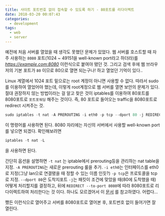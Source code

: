 ```yaml
---
title: 사이트 포트번호 없이 접속할 수 있도록 하기 - 80포트를 리다이렉트
date: 2018-03-20 00:07:43
categories: 
  - development
tags:
  - web
  - server
---
```

예전에 처음 서버를 열었을 때 생각도 못했던 문제가 있었다. 웹 서버를 호스트할 때 자주 사용하는 `8080` 포트(1024 ~ 49151을 well-known port라고 하더라)를 *https://example.com:8080* 이런식으로 붙여야 됐던 것. 그리고 검색 후에 웹 브라우저의 기본 포트가 `80` 이므로 80으로 열면 되는구나! 하고 열었던 기억이 있다..

<!--more-->

Linux 계열에서 1024 포트 밑으로는 root 계정이 아니면 사용할 수 없다. 따라서 sudo를 이용하여 열었어야 했는데, 이렇게 root계정으로 웹 서버를 열면 보안의 문제가 있다. 절대 권장하지 않는 방법이라는 걸 알고 찾은 것이 iptables를 이용하여 80포트를 8080포트로 `포트포워딩` 해주는 것이다. 즉, 80 포트로 들어오는 traffic을 8080포트로 redirect 시켜주는 것.

```js
sudo iptables -t nat -A PREROUTING -i eth0 -p tcp --dport 80 -j REDIRECT --to-port 8080
```

이 명령어를 사용하면 된다. 8080 자리에는 자신의 서버에서 사용할 well-known port를 넣으면 되겠다. 확인해보려면
```js
iptables -t nat -L
```
을 사용하면 된다. 

간단히 옵션을 설명하면 `-t nat` 는 iptable에서 prerouting등을 관리하는 nat table을 지정. `-A PREROUTING`는 새로운 prerouting 룰을 추가.  `-i eth0`는 인터페이스를 eth0로 지정(그냥 lan으로 연결됐을 때 정할 수 있는 이름 인듯?)   `-p tcp`은 프로토콜을 tcp로 지정. `--dport 80`은 도착지포트 `-j`는 패킷이 조건에 맞았을 때(80에 도착했을 때) 어떻게 처리할지를 결정하고, 뒤에 `REDIRECT --to-port 8080`에 따라 8080포트로 리다이렉트하여 처리한다는 것 이다. 하나도 모르겠어서 이 [문서](http://ipset.netfilter.org/iptables.man.html) 를 참고하였다. 어렵다...

쨌든 이런식으로 열어주고 서버를 8080포트로 열어본 후, 포트번호 없이 들어가면 잘 열린다.